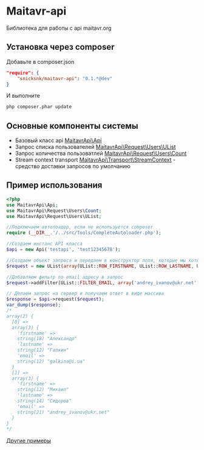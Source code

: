 Maitavr-api
=========

Библиотека для работы с api maitavr.org

Установка через composer
--------------
Добавьте в composer.json 

```json
"require": {
    "snicksnk/maitavr-api": "0.1.*@dev"
}
```
И выполните 
```sh
php composer.phar update
```
Основные компоненты системы
-----

* Базовый класс api 
[MaitavrApi\Api](https://github.com/snicksnk/maitavr-api/blob/master/src/MaitavrApi/Api.php)
* Запрос списка пользователей [MaitavrApi\Request\Users\UList](https://github.com/snicksnk/maitavr-api/blob/master/src/MaitavrApi/Request/Users/UList.php)
* Запрос количества пользоватлей 
[MaitavrApi\Request\Users\Count](https://github.com/snicksnk/maitavr-api/blob/master/src/MaitavrApi/Request/Users/Count.php) 
* Stream context transport [MaitavrApi\Transport\StreamContext](https://github.com/snicksnk/maitavr-api/blob/master/src/MaitavrApi/Transport/StreamContext.php) - средство доставки запросов по умолчанию


Пример использования
-------------
```php
<?php
use MaitavrApi\Api;
use MaitavrApi\Request\Users\Count;
use MaitavrApi\Request\Users\UList;

//Подключаем автолоадер, если не используется composer
require (__DIR__.'/../src/Tools/CompleteAutoloader.php');

//Создаем инстанс API класса
$api = new Api('testapi', 'test12345678');

//Создаем объект запроса и передаем в конструктор поля, которые мы хотим видить в ответе
$request = new UList(array(UList::ROW_FIRSTNAME, UList::ROW_LASTNAME, UList::ROW_EMAIL));

//Добавляем фильтр по email адресу в запрос 
$request->addFilter(UList::FILTER_EMAIL, array('andrey_ivanov@ukr.net', 'galkina@i.ua'));

// Делаем запрос на сервер и получаем ответ в виде массива
$response = $api->request($request);
var_dump($response);
/*
array(2) {
  [0] =>
  array(3) {
    'firstname' =>
    string(18) "Александр"
    'lastname' =>
    string(12) "Галкин"
    'email' =>
    string(12) "galkina@i.ua"
  }
  [1] =>
  array(3) {
    'firstname' =>
    string(12) "Михаил"
    'lastname' =>
    string(14) "Сидоров"
    'email' =>
    string(21) "andrey_ivanov@ukr.net"
  }
}
*/
```
[Другие примеры](https://github.com/snicksnk/maitavr-api/blob/master/examples/Request.php)


